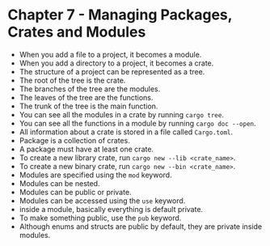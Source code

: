 # Chapter 7 - Managing Packages, Crates and Modules

- When you add a file to a project, it becomes a module.
- When you add a directory to a project, it becomes a crate.
- The structure of a project can be represented as a tree.
- The root of the tree is the crate.
- The branches of the tree are the modules.
- The leaves of the tree are the functions.
- The trunk of the tree is the main function.
- You can see all the modules in a crate by running `cargo tree`.
- You can see all the functions in a module by running `cargo doc --open`.
- All information about a crate is stored in a file called `Cargo.toml`.
- Package is a collection of crates.
- A package must have at least one crate.
- To create a new library crate, run `cargo new --lib <crate_name>`.
- To create a new binary crate, run `cargo new --bin <crate_name>`.
- Modules are specified using the `mod` keyword.
- Modules can be nested.
- Modules can be public or private.
- Modules can be accessed using the `use` keyword.
- inside a module, basically everything is default private.
- To make something public, use the `pub` keyword.
- Although enums and structs are public by default, they are private inside modules.
